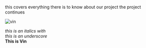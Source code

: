 this covers everything there is to know about our project 
the project continues

![vin](https://vin-project.s3.amazonaws.com/project-images/drama%2Byoko.JPEG)

*this is an italics with* <br>
_this is an underscore_ <br>
**This is Vin**
